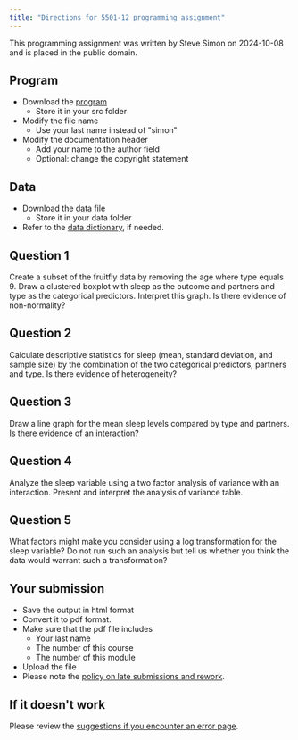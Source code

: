 ```yaml
---
title: "Directions for 5501-12 programming assignment"
---
```


This programming assignment was written by Steve Simon on 2024-10-08 and is placed in the public domain.

## Program

-   Download the [program][tem]
    -   Store it in your src folder
-   Modify the file name
    -   Use your last name instead of "simon"
-   Modify the documentation header
    -   Add your name to the author field
    -   Optional: change the copyright statement
    
[tem]: https://github.com/pmean/classes/blob/master/general/simon-5501-12-fruitfly.md

## Data

-   Download the [data][dat] file
    -   Store it in your data folder
-   Refer to the [data dictionary][dic], if needed.

[dat]: https://github.com/pmean/data/blob/main/files/fruitfly.txt
[dic]: https://github.com/pmean/data/blob/main/files/fruitfly.yaml
    
## Question 1

Create a subset of the fruitfly data by removing the age where type equals 9. 
Draw a clustered boxplot with sleep as the outcome and partners and type as the
categorical predictors. Interpret this graph. Is there evidence of 
non-normality?

## Question 2

Calculate descriptive statistics for sleep (mean, standard deviation, and 
sample size) by the combination of the two categorical predictors, partners and
type. Is there evidence of heterogeneity?

## Question 3

Draw a line graph for the mean sleep levels compared by type and partners. Is
there evidence of an interaction?

## Question 4

Analyze the sleep variable using a two factor analysis of variance with an 
interaction. Present and interpret the analysis of variance table.

## Question 5

What factors might make you consider using a log transformation for the sleep 
variable? Do not run such an analysis but tell us whether you think the data
would warrant such a transformation?

## Your submission

-   Save the output in html format
-   Convert it to pdf format.
-   Make sure that the pdf file includes
    -   Your last name
    -   The number of this course
    -   The number of this module
-   Upload the file
-   Please note the [policy on late submissions and rework][sim3].

[sim3]: https://github.com/pmean/classes/blob/master/general/policy-on-extensions-and-rework.md

## If it doesn't work

Please review the [suggestions if you encounter an error page][sim4].

[sim4]: https://github.com/pmean/classes/blob/master/general/suggestions-if-you-encounter-an-error.md
